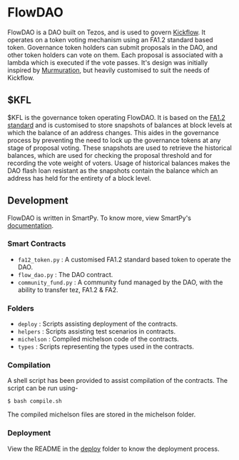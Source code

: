 # FlowDAO

FlowDAO is a DAO built on Tezos, and is used to govern [Kickflow](https://kickflow.io). It operates on a token voting mechanism using an FA1.2 standard based token. Governance token holders can submit proposals in the DAO, and other token holders can vote on them. Each proposal is associated with a lambda which is executed if the vote passes. It's design was initially inspired by [Murmuration](https://github.com/Hover-Labs/murmuration), but heavily customised to suit the needs of Kickflow.

## $KFL

$KFL is the governance token operating FlowDAO. It is based on the [FA1.2 standard](https://gitlab.com/tezos/tzip/-/blob/master/proposals/tzip-7/tzip-7.md) and is customised to store snapshots of balances at block levels at which the balance of an address changes. This aides in the governance process by preventing the need to lock up the governance tokens at any stage of proposal voting.
These snapshots are used to retrieve the historical balances, which are used for checking the proposal threshold and for recording the vote weight of voters. Usage of historical balances makes the DAO flash loan resistant as the snapshots contain the balance which an address has held for the entirety of a block level.

## Development

FlowDAO is written in SmartPy. To know more, view SmartPy's [documentation](https://docs.smartpy.io/).

### Smart Contracts

- `fa12_token.py` : A customised FA1.2 standard based token to operate the DAO.
- `flow_dao.py` : The DAO contract.
- `community_fund.py` : A community fund managed by the DAO, with the ability to transfer tez, FA1.2 & FA2.

### Folders

- `deploy` : Scripts assisting deployment of the contracts.
- `helpers` : Scripts assisting test scenarios in contracts.
- `michelson` : Compiled michelson code of the contracts.
- `types` : Scripts representing the types used in the contracts.

### Compilation

A shell script has been provided to assist compilation of the contracts. The script can be run using-

```shell
$ bash compile.sh
```

The compiled michelson files are stored in the michelson folder.

### Deployment

View the README in the [deploy](https://github.com/kickflowio/flow-dao/tree/master/deploy) folder to know the deployment process.
